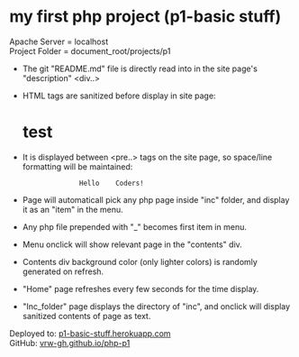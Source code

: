 # my first php project (p1-basic stuff)

Apache Server = localhost
<br>Project Folder = document_root/projects/p1

- The git "README.md" file is directly read into in the site page's "description" <div..>
- HTML tags are sanitized before display in site page:
   <h1>test</h1>

- It is displayed between <pre..> tags on the site page, so space/line formatting will be maintained:

                    Hello    Coders!

- Page will automaticall pick any php page inside "inc" folder, and display it as an "item" in the menu.
- Any php file prepended with "\_" becomes first item in menu.
- Menu onclick will show relevant page in the "contents" div.
- Contents div background color (only lighter colors) is randomly generated on refresh.
- "Home" page refreshes every few seconds for the time display.
- "Inc_folder" page displays the directory of "inc", and onclick will display sanitized contents of page as text.

Deployed to: <a href="https://p1-basic-stuff.herokuapp.com/">p1-basic-stuff.herokuapp.com</a>
<br/>
GitHub: <a href="https://github.com/vrw-GH/php-p1">vrw-gh.github.io/php-p1</a>
